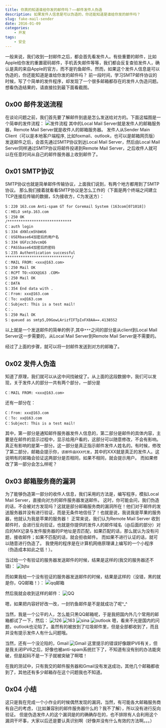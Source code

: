 ```yaml
---
title: 你真的知道谁给你发的邮件吗？——邮件发件人伪造
description: 如果发件人信息是可以伪造的，你还能知道是谁给你发的邮件吗？
slug: fake-mail-sender
date: 2016-01-09
categories:
    - 开发
tags:
    - 安全
---
```



一般来说，我们收到一封邮件之后，都会首先看发件人。有些重要的邮件，比如Apple给你发的重置密码邮件，手机丢失邮件等等，我们都会反复查验发件人，确认是真的来自Apple的官方，而不是钓鱼邮件。然而，如果这个发件人信息是可以伪造的，你还能知道是谁给你发的邮件吗？
前一段时间，学习SMTP邮件协议的时候，写了个简单的发件程序，却发现了一个很多邮箱都存在的发件人伪造问题。
想看伪造结果的，请直接拉到最下面看截图。


<!--more-->


## 0x00 邮件发送流程
在谈论问题之前，我们首先要了解邮件到底是怎么发送给对方的。下面这幅图是一个简单的发件流程：
![发件流程](http://qn-cdn.zacharyjia.me/imgSMTP1.png)
其中的Local Mail Server就是发件人的邮箱服务器，Remote Mail Server就是收件人的邮箱服务器。
发件人从Sender Main Client（可以是本地客户端程序, 比如foxmail、outlook，也可以是邮箱网页版）发送邮件之后，会首先通过SMTP协议到达Local Mail Server，然后由Local Mail Server同样通过SMTP协议将邮件投递到Remote Mail Server，之后收件人就可以在任意时间从自己的邮件服务器上收到邮件了。

## 0x01 SMTP协议
SMTP协议也就是简单邮件传输协议，上面我们说到，有两个地方都用到了SMTP协议。
那么我们接着就看看SMTP协议是怎么工作的（下面是两个终端之间建立TCP连接后传输的数据，S为接收方，C为发送方）：
```
S：220 163.com Anti-spam GT for Coremail System (163com[071018])
C：HELO smtp.163.com
S：250 OK
/*****************************
C：auth login
S：334 dXNlcm5hbWU6
C：USERbase64加密后的用户名
S：334 UGFzc3dvcmQ6
C：PASSbase64加密后的密码
S：235 Authentication successful
******************************/
C：MAIL FROM: <xxx@163.com>
S：250 Mail OK
C：RCPT TO:<XXX@163 .COM>
S：250 Mail OK
C：DATA
S：354 End data with .
C：From: xxx@163.com
C：To: xx@163.com
C：Subject: This is a test mail!
C：.
S：250 Mail OK
S：queued as smtp5,D9GowLArizfIFTpIxFX8AA==.41385S2
```
以上就是一个发送邮件的简单的例子,其中`***`之间的部分是从client到Local Mail Server这一步需要的，从Local Mail Server到Remote Mail Server是不需要的。

经过了上面的步骤，就可以将一封邮件发送到对方的邮箱了。

## 0x02 发件人伪造
知道了原理，我们就可以从这中间找破绽了。从上面的这段数据中，我们可以发现，关于发件人的部分一共有两个部分，一部分是
```
C：MAIL FROM: <xxx@163.com>
```
还有一部分在：
```
C：From: xxx@163.com
C：To: xx@163.com
C：Subject: This is a test mail!
```
其中，第一部分是通知邮件服务器发件人信息的，第二部分是邮件的具体内容，主要是在邮件的显示过程中，显示给用户看的，这部分可以随意修改，不会有影响。
真正有影响的是第一部分。这一部分是真正指示邮件发件人姓名的。有时候，修改了第二部分，邮箱会提示你，`该邮件由XXX代发`，其中的XXX就是真正的发件人。这说明有的邮箱会验证这两部分是否相同，如果不相同，就会提示用户。
而如果修改了第一部分会怎么样呢？

## 0x03 邮箱服务商的漏洞
为了能够伪造第一部分的收件人信息，我们采用的方法是，编写程序，模拟Local Mail Server，直接向对方的邮件服务器发送邮件。
这时，你可能会问，我们伪造的话，不会被对方发现吗？这就是部分邮箱服务商的漏洞所在！他们对于邮件的发送服务器并没有进行验证，而是无条件地信任了！也就是说，我说我是苹果的服务器，他就认为我是苹果的服务器！
正常来说，我们认为Remote Mail Server 收到邮件时，会进行反向验证，也就是你提供的发件人的邮件域名（@后面的部分）对应的MX记录与发件服务器的IP地址是否匹配，如果匹配的话，那么就认为没有问题，接收邮件；如果不匹配的话，就会拒收邮件。
而如果不进行认证的话，就可以随意进行伪造了。
我使用的程序是在计算机网络原理课上编写的一个小程序（伪造成本如此之低！）。


当过给一个有验证的服务器发送邮件的时候，结果是这样的(我交的服务器还不错)：
![bjtu](http://qn-cdn.zacharyjia.me/imgbjtu.png)

而如果我给一个没有验证的服务器发送邮件的时候，结果是这样的（没错，黑的就是你，QQ邮箱！）：
![qq邮箱](http://qn-cdn.zacharyjia.me/imgQQ.png)

然后我就会收到这样的邮件：
![QQ](http://qn-cdn.zacharyjia.me/imgQQ2.png)

嗯，如果把内容好好改一改，一封钓鱼邮件是不是就成功了呢^_^

当然，我是一个公平的人，怎么能只黑QQ邮箱呢，于是我把国内外几个常用的邮箱都试了一下，然后：
![126](http://qn-cdn.zacharyjia.me/img126.png)
![163](http://qn-cdn.zacharyjia.me/img163.png)
![sina](http://qn-cdn.zacharyjia.me/imgsina.png)
![outlook](http://qn-cdn.zacharyjia.me/imgoutlook.png)
嗯，看来不光是国内的问题，outlook也沦陷了。虽然有的被放到了垃圾邮件里，但是全部都收到了，而且并没有提示发件人有什么问题哦。

当然，还有一个没沦陷的，Gmail
![Gmail](http://qn-cdn.zacharyjia.me/imggmail.png)
这里提示的错误好像跟IPV6有关，但是我关闭IPV6之后，好像也被anti-spam系统拦下了，不知道有没有别的办法能突破，但是起码不是一下子就被突破了啊喂！

在我的测试中，只有我交的邮件服务器和Gmail没有发送成功，其他几个邮箱都收到了，其他还有多少邮箱存在这个问题我也不知道。

## 0x04 小结
这只是我在完成一个小作业的时候偶然发现的漏洞，当然，有可能各大邮箱服务商有自己的考虑，（比如兼容别的邮件服务器什么的？我不了解），所以没有进行反向验证。
但是伪造发件人的这个漏洞是的的确确存在的，也不排除有人会利用这个漏洞干坏事，大家以后还是要认真识别啊（好像并没有什么有效的方法啊。。。）